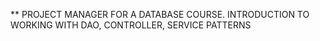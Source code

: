 ** PROJECT MANAGER FOR A DATABASE COURSE. INTRODUCTION TO WORKING WITH DAO, CONTROLLER, SERVICE PATTERNS
